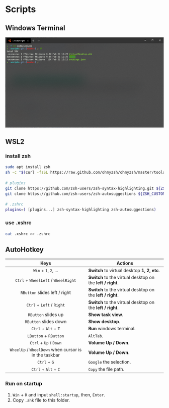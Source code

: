 # Scripts

## Windows Terminal

![terminal](/images/wt.png)

## WSL2

### install zsh

```bash
sudo apt install zsh
sh -c "$(curl -fsSL https://raw.github.com/ohmyzsh/ohmyzsh/master/tools/install.sh)"

# plugins
git clone https://github.com/zsh-users/zsh-syntax-highlighting.git ${ZSH_CUSTOM:-~/.oh-my-zsh/custom}/plugins/zsh-syntax-highlighting
git clone https://github.com/zsh-users/zsh-autosuggestions ${ZSH_CUSTOM:-~/.oh-my-zsh/custom}/plugins/zsh-autosuggestions

# .zshrc
plugins=( [plugins...] zsh-syntax-highlighting zsh-autosuggestions)
```

### use .xshrc

```bash
cat .xshrc >> .zshrc
```

## AutoHotkey
Keys | Actions
:-:|---
`Win` + `1`, `2`, ...|**Switch** to virtual desktop **1, 2, etc**.
`Ctrl` + `WheelLeft` / `WheelRight`   | **Switch** to the virtual desktop on the **left / right**.
`RButton` slides left  / right   | **Switch** to the virtual desktop on the **left / right**.
`Ctrl` + `Left`  / `Right`   | **Switch** to the virtual desktop on the **left / right**.
`RButton` slides up     | **Show task view**.
`RButton` slides down   | **Show desktop**.
`Ctrl` + `Alt` + `T`    | **Run** windows terminal.
`LButton` + `RButton`   | `AltTab`.
`Ctrl` + `Up` / `Down`  | **Volume Up / Down**.
`WheelUp` / `WheelDown` when cursor is in the taskbar | **Volume Up / Down**.
`Ctrl` + `G`            | `Google` the selection.
`Ctrl` + `Alt` + `C`    | `Copy` the file path.

### Run on startup

1. `Win` + `R` and input `shell:startup`, then, `Enter`.
2. Copy `.ahk` file to this folder.
